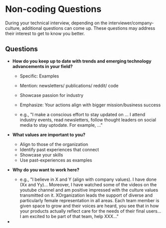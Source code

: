 # Non-coding Questions

During your technical interview, depending on the interviewer/company-culture, additional questions can come up.
These questions may address their interest to get to know you better.

## Questions

- **How do you keep up to date with trends and emerging technology advancements in your field?**

    - Specific: Examples
    - Mention: newsletters/ publications/ reddit/ code
    - Showcase passion for industry
    - Emphasize: Your actions align with bigger mission/business success
    
    - e.g., "I make a conscious effort to stay updated on ...
    I attend industry events, read newsletters, follow thought leaders on social media to stay uptodate.
    For example, ..."

- **What values are important to you?**
    - Align to those of the organization
    - Identify past experiences that connect 
    - Showcase your skills
    - Use past-experiences as examples

- **Why do you want to work here?**
    - e.g., "I believe in X and Y (align with company values).
    I have done (Xx and Yy)...
    Moreover, I have watched some of the videos on the youtube channel and am positive impressed with the culture values
    transmitted on it. XOrganization leads the support of diverse and particularly female representation in all areas. Each team member is given space to grow and 
    their voices are heard, you see that in how your products
    actually reflect care for the needs of their final users...
    I am excited to be part of that team, help XXX..."
- 
